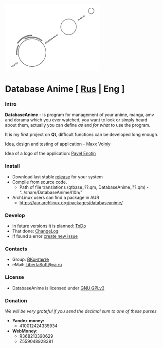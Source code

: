 ![Logo](./images/DBA_logo_m.png)

# Database Anime [ [Rus](./README.md) | Eng ]

### Intro

**DatabaseAnime** - is program for management of your anime, manga, amv and dorama
which you ever watched, you want to look or simply heard about them, actually
you can define *as* and *for what* to use the program.

It is my first project on **Qt**, difficult functions can be developed long enough.

Idea, design and testing of application - [Maxx Volniy](https://vk.com/id233189085)

Idea of a logo of the application: [Pavel Enotin](https://vk.com/everydayiamsuffering)

### Install
- Download last stable [release](https://github.com/LibertaSoft/DatabaseAnime/releases) for your system
- Compile from source code.
  - Path of file translations (qtbase_??.qm, DatabaseAnime_??.qm) - "../share/DatabaseAnime/l10n/"
- ArchLinux users can find a package in AUR
  - https://aur.archlinux.org/packages/databaseanime/

### Develop
- In future versions it is planned: [ToDo](./ToDo.md)
- That done: [ChangeLog](./ChangeLog.md)
- If found a error [create new issue](https://github.com/LibertaSoft/DatabaseAnime/issues/new)

### Contacts
- Group: [ВКонтакте](https://vk.com/db_anime)
- eMail: [LibertaSoft@ya.ru](mailto:libertasoft@ya.ru)

### License
- DatabaseAnime is licensed under [GNU GPLv3](./LICENSE)

### Donation
*We will be very grateful if you send the decimal sum to one of these purses*
- **Yandex money:**
  - 410012424335934
- **WebMoney:**
  - R368213390629
  - Z559048928381
